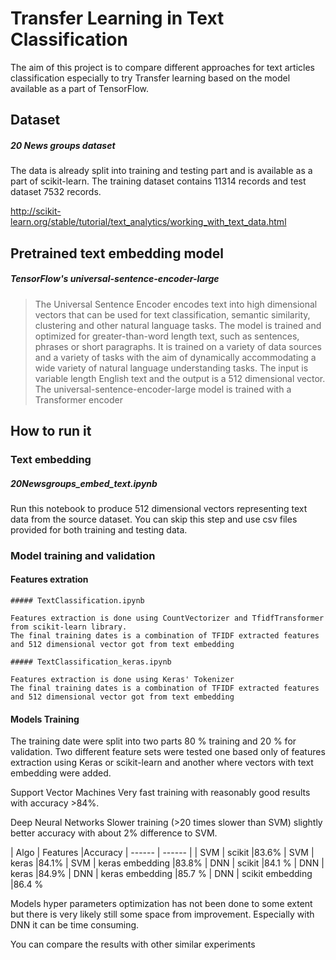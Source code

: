 # Transfer Learning in Text Classification

The aim of this project is to compare different approaches for text articles classification especially to try Transfer learning based on the model available as a part of TensorFlow.

## Dataset

##### 20 News groups dataset
The data is already split into training and testing part and is available as a part of scikit-learn. The training dataset contains 11314 records and test dataset 7532 records.

http://scikit-learn.org/stable/tutorial/text_analytics/working_with_text_data.html

## Pretrained text embedding model

##### TensorFlow's universal-sentence-encoder-large

>The Universal Sentence Encoder encodes text into high dimensional vectors that can be used for text classification, semantic similarity, clustering and other natural language tasks.
The model is trained and optimized for greater-than-word length text, such as sentences, phrases or short paragraphs. It is trained on a variety of data sources and a variety of tasks with the aim of dynamically accommodating a wide variety of natural language understanding tasks. The input is variable length English text and the output is a 512 dimensional vector. The universal-sentence-encoder-large model is trained with a Transformer encoder




## How to run it

### Text embedding

##### 20Newsgroups_embed_text.ipynb

Run this notebook to produce 512 dimensional vectors representing text data from the source dataset.
You can skip this step and use csv files provided for both training and testing data.

### Model training and validation

#### Features extration
    ##### TextClassification.ipynb

    Features extraction is done using CountVectorizer and TfidfTransformer from scikit-learn library.
    The final training dates is a combination of TFIDF extracted features and 512 dimensional vector got from text embedding

    ##### TextClassification_keras.ipynb

    Features extraction is done using Keras' Tokenizer
    The final training dates is a combination of TFIDF extracted features and 512 dimensional vector got from text embedding

#### Models Training

The training date were split into two parts 80 % training and 20 % for validation.
Two different feature sets were tested one based only of features extraction using Keras or scikit-learn and another where vectors with text embedding were added.

Support Vector Machines
Very fast training with reasonably good results with accuracy >84%.

Deep Neural Networks
Slower training (>20 times slower than SVM) slightly better accuracy with about 2% difference to SVM.



| Algo | Features |Accuracy
| ------ | ------ |
| SVM | scikit |83.6%
| SVM | keras |84.1%
| SVM | keras  embedding |83.8%
| DNN | scikit |84.1 %
| DNN | keras |84.9%
| DNN | keras  embedding |85.7 %
| DNN | scikit embedding |86.4 %

Models hyper parameters optimization has not been done to some extent but there is very likely still some space from improvement. Especially with DNN it can be time consuming.

You can compare the results with other similar experiments

